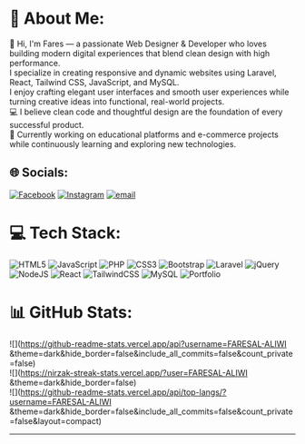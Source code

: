 # 💫 About Me:
👋 Hi, I'm Fares — a passionate Web Designer & Developer who loves building modern digital experiences that blend clean design with high performance.<br>I specialize in creating responsive and dynamic websites using Laravel, React, Tailwind CSS, JavaScript, and MySQL.<br>I enjoy crafting elegant user interfaces and smooth user experiences while turning creative ideas into functional, real-world projects.<br>💻 I believe clean code and thoughtful design are the foundation of every successful product.<br>🚀 Currently working on educational platforms and e-commerce projects while continuously learning and exploring new technologies.


## 🌐 Socials:
[![Facebook](https://img.shields.io/badge/Facebook-%231877F2.svg?logo=Facebook&logoColor=white)](https://facebook.com/https://www.facebook.com/share/1aJrnt2kJG/) [![Instagram](https://img.shields.io/badge/Instagram-%23E4405F.svg?logo=Instagram&logoColor=white)](https://instagram.com/https://www.instagram.com/fares_soft?igsh=cXVsM3N3Y2FsMXg4) [![email](https://img.shields.io/badge/Email-D14836?logo=gmail&logoColor=white)](mailto:faressoft2@gmail.com) 

# 💻 Tech Stack:
![HTML5](https://img.shields.io/badge/html5-%23E34F26.svg?style=for-the-badge&logo=html5&logoColor=white) ![JavaScript](https://img.shields.io/badge/javascript-%23323330.svg?style=for-the-badge&logo=javascript&logoColor=%23F7DF1E) ![PHP](https://img.shields.io/badge/php-%23777BB4.svg?style=for-the-badge&logo=php&logoColor=white) ![CSS3](https://img.shields.io/badge/css3-%231572B6.svg?style=for-the-badge&logo=css3&logoColor=white) ![Bootstrap](https://img.shields.io/badge/bootstrap-%238511FA.svg?style=for-the-badge&logo=bootstrap&logoColor=white) ![Laravel](https://img.shields.io/badge/laravel-%23FF2D20.svg?style=for-the-badge&logo=laravel&logoColor=white) ![jQuery](https://img.shields.io/badge/jquery-%230769AD.svg?style=for-the-badge&logo=jquery&logoColor=white) ![NodeJS](https://img.shields.io/badge/node.js-6DA55F?style=for-the-badge&logo=node.js&logoColor=white) ![React](https://img.shields.io/badge/react-%2320232a.svg?style=for-the-badge&logo=react&logoColor=%2361DAFB) ![TailwindCSS](https://img.shields.io/badge/tailwindcss-%2338B2AC.svg?style=for-the-badge&logo=tailwind-css&logoColor=white) ![MySQL](https://img.shields.io/badge/mysql-4479A1.svg?style=for-the-badge&logo=mysql&logoColor=white) ![Portfolio](https://img.shields.io/badge/Portfolio-%23000000.svg?style=for-the-badge&logo=firefox&logoColor=#FF7139)
# 📊 GitHub Stats:
![](https://github-readme-stats.vercel.app/api?username=FARESAL-ALIWI &theme=dark&hide_border=false&include_all_commits=false&count_private=false)<br/>
![](https://nirzak-streak-stats.vercel.app/?user=FARESAL-ALIWI &theme=dark&hide_border=false)<br/>
![](https://github-readme-stats.vercel.app/api/top-langs/?username=FARESAL-ALIWI &theme=dark&hide_border=false&include_all_commits=false&count_private=false&layout=compact)

---

<!-- Proudly created with GPRM ( https://gprm.itsvg.in ) -->
